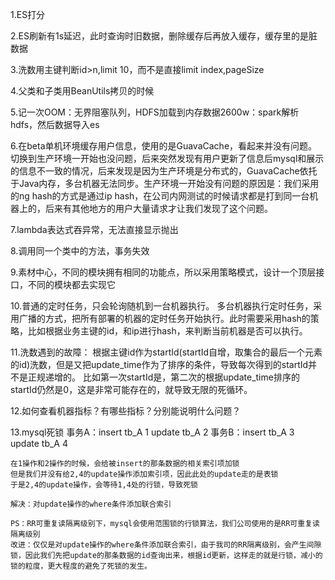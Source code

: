 1.ES打分

2.ES刷新有1s延迟，此时查询时旧数据，删除缓存后再放入缓存，缓存里的是脏数据

3.洗数用主键判断id>n,limit 10，而不是直接limit index,pageSize

4.父类和子类用BeanUtils拷贝的时候

5.记一次OOM：无界阻塞队列，HDFS加载到内存数据2600w：spark解析hdfs，然后数据导入es

6.在beta单机环境缓存用户信息，使用的是GuavaCache，看起来并没有问题。切换到生产环境一开始也没问题，后来突然发现有用户更新了信息后mysql和展示的信息不一致的情况，后来发现是因为生产环境是分布式的，GuavaCache依托于Java内存，多台机器无法同步。生产环境一开始没有问题的原因是：我们采用的ng hash的方式是通过ip hash，在公司内网测试的时候请求都是打到同一台机器上的，后来有其他地方的用户大量请求才让我们发现了这个问题。

7.lambda表达式吞异常，无法直接显示抛出

8.调用同一个类中的方法，事务失效

9.素材中心，不同的模块拥有相同的功能点，所以采用策略模式，设计一个顶层接口，不同的模块都去实现它

10.普通的定时任务，只会轮询随机到一台机器执行。
    多台机器执行定时任务，采用广播的方式，把所有部署的机器的定时任务开始执行。此时需要采用hash的策略，比如根据业务主键的id，和ip进行hash，来判断当前机器是否可以执行。

11.洗数遇到的故障：
    根据主键id作为startId(startId自增，取集合的最后一个元素的id)洗数，但是又把update_time作为了排序的条件，导致每次得到的startId并不是正规递增的。
    比如第一次startId是，第二次的根据update_time排序的startId仍然是0，这是非常可能存在的，就导致无限的死循环。

12.如何查看机器指标？有哪些指标？分别能说明什么问题？

13.mysql死锁
    事务A：insert  tb_A    1
           update  tb_A    2
    事务B：insert  tb_A    3 
           update  tb_A    4

    在1操作和2操作的时候，会给被insert的那条数据的相关索引项加锁
    但是我们并没有给2,4的update操作添加索引项，因此此处的update走的是表锁
    于是2,4的update操作，会等待1,4处的行锁，导致死锁

    解决：对update操作的where条件添加联合索引

    PS：RR可重复读隔离级别下，mysql会使用范围锁的行锁算法，我们公司使用的是RR可重复读隔离级别
    改进：仅仅是对update操作的where条件添加联合索引，由于我司的RR隔离级别，会产生间隙锁，因此我们先把update的那条数据的id查询出来，根据id更新，这样走的就是行锁，减小的锁的粒度，更大程度的避免了死锁的发生。
    
    
